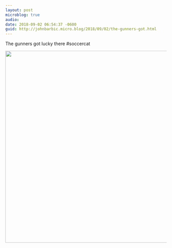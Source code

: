 ```yaml
---
layout: post
microblog: true
audio: 
date: 2018-09-02 06:54:37 -0600
guid: http://johnbarbic.micro.blog/2018/09/02/the-gunners-got.html
---
```

The gunners got lucky there #soccercat

<img src="http://www.barbic.com/uploads/2018/60bcb7dead.jpg" width="600" height="599" />
